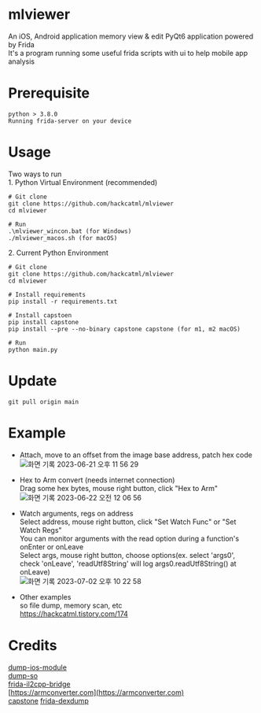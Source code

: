 # mlviewer
An iOS, Android application memory view & edit PyQt6 application powered by Frida<br>
It's a program running some useful frida scripts with ui to help mobile app analysis

# Prerequisite
```
python > 3.8.0
Running frida-server on your device
```

# Usage
Two ways to run<br>
1.&nbsp;Python Virtual Environment (recommended)<br>
```
# Git clone
git clone https://github.com/hackcatml/mlviewer
cd mlviewer

# Run
.\mlviewer_wincon.bat (for Windows)
./mlviewer_macos.sh (for macOS)
```

2.&nbsp;Current Python Environment
```
# Git clone
git clone https://github.com/hackcatml/mlviewer
cd mlviewer

# Install requirements
pip install -r requirements.txt

# Install capstoen
pip install capstone
pip install --pre --no-binary capstone capstone (for m1, m2 macOS)

# Run
python main.py
```

# Update
```
git pull origin main
```

# Example
- Attach, move to an offset from the image base address, patch hex code<br>
![화면 기록 2023-06-21 오후 11 56 29](https://github.com/hackcatml/mlviewer/assets/75507443/7f3e3f7a-93c7-45c9-a7d5-f28fc026e43e)

- Hex to Arm convert (needs internet connection)<br>
Drag some hex bytes, mouse right button, click "Hex to Arm"<br>
![화면 기록 2023-06-22 오전 12 06 56](https://github.com/hackcatml/mlviewer/assets/75507443/330f2847-3f3e-4434-b4d1-1a2c1bb3d8be)

- Watch arguments, regs on address<br>
Select address, mouse right button, click "Set Watch Func" or "Set Watch Regs"<br>
You can monitor arguments with the read option during a function's onEnter or onLeave<br>
Select args, mouse right button, choose options(ex. select 'args0', check 'onLeave', 'readUtf8String' will log args0.readUtf8String() at onLeave)<br>
![화면 기록 2023-07-02 오후 10 22 58](https://github.com/hackcatml/mlviewer/assets/75507443/fb6d8a34-cc16-4334-a128-2970a0fb3317)

- Other examples<br>
so file dump, memory scan, etc<br>
https://hackcatml.tistory.com/174

# Credits
[dump-ios-module](https://github.com/lich4)<br>
[dump-so](https://github.com/lasting-yang/frida_dump)<br>
[frida-il2cpp-bridge](https://github.com/vfsfitvnm/frida-il2cpp-bridge)<br>
[https://armconverter.com](https://armconverter.com)<br>
[capstone](https://www.capstone-engine.org/)
[frida-dexdump](https://github.com/hluwa/frida-dexdump)